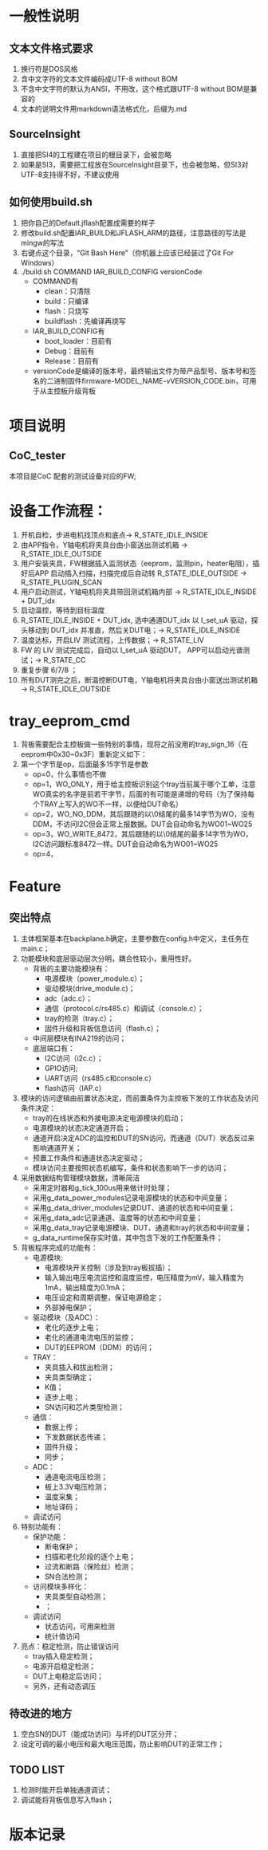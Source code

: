 # 一般性说明
## 文本文件格式要求
1. 换行符是DOS风格
2. 含中文字符的文本文件编码成UTF-8 without BOM
3. 不含中文字符的默认为ANSI，不用改，这个格式跟UTF-8 without BOM是兼容的
4. 文本的说明文件用markdown语法格式化，后缀为.md

## SourceInsight
1. 直接把SI4的工程建在项目的根目录下，会被忽略
2. 如果是SI3，需要把工程放在SourceInsight目录下，也会被忽略，但SI3对UTF-8支持得不好，不建议使用

## 如何使用build.sh
1. 把你自己的Default.jflash配置成需要的样子
2. 修改build.sh配置IAR_BUILD和JFLASH_ARM的路径，注意路径的写法是mingw的写法
3. 右键点这个目录，“Git Bash Here”（你机器上应该已经装过了Git For Windows）
4. ./build.sh COMMAND IAR_BUILD_CONFIG versionCode
	* COMMAND有
		* clean：只清除
		* build：只编译
		* flash：只烧写
		* buildflash：先编译再烧写
	* IAR_BUILD_CONFIG有
		* boot_loader：目前有
		* Debug：目前有
		* Release：目前有
	* versionCode是编译的版本号，最终输出文件为带产品型号、版本号和签名的二进制固件firmware-MODEL_NAME-vVERSION_CODE.bin，可用于从主控板升级背板

# 项目说明
## CoC_tester
本项目是CoC 配套的测试设备对应的FW;

# 设备工作流程：
1. 开机自检，步进电机找顶点和底点-> R_STATE_IDLE_INSIDE
2. 由APP指令，Y轴电机将夹具台由小窗送出测试机箱 -> R_STATE_IDLE_OUTSIDE
3. 用户安装夹具，FW根据插入监测状态（eeprom，监测pin，heater电阻），插好后APP 启动插入扫描，扫描完成后自动转 R_STATE_IDLE_OUTSIDE -> R_STATE_PLUGIN_SCAN
4. 用户启动测试，Y轴电机将夹具带回测试机箱内部 -> R_STATE_IDLE_INSIDE + DUT_idx
5. 启动温控，等待到目标温度
6. R_STATE_IDLE_INSIDE + DUT_idx, 选中通道DUT_idx 以 I_set_uA 驱动，探头移动到 DUT_idx 并准直，然后关DUT电；-> R_STATE_IDLE_INSIDE
7. 温度达标，开启LIV 测试流程，上传数据；-> R_STATE_LIV
8. FW 的 LIV 测试完成后，自动以 I_set_uA 驱动DUT， APP可以启动光谱测试；-> R_STATE_CC
9. 重复步骤 6/7/8 ；
10. 所有DUT测完之后，断温控断DUT电，Y轴电机将夹具台由小窗送出测试机箱 -> R_STATE_IDLE_OUTSIDE


# tray_eeprom_cmd
1. 背板需要配合主控板做一些特别的事情，现将之前没用的tray_sign_16（在eeprom中0x30~0x3F）重新定义如下：
2. 第一个字节是op，后面最多15字节是参数
	* op=0，什么事情也不做
    * op=1，WO_ONLY，用于给主控板识别这个tray当前属于哪个工单，注意WO真实的名字是前若干字节，后面的有可能是递增的号码（为了保持每个TRAY上写入的WO不一样，以便给DUT命名）
    * op=2，WO_NO_DDM，其后跟随的以\0结尾的最多14字节为WO，没有DDM，不访问I2C但会正常上报数据。DUT会自动命名为WO01~WO25
    * op=3，WO_WRITE_8472，其后跟随的以\0结尾的最多14字节为WO，I2C访问跟标准8472一样。DUT会自动命名为WO01~WO25
    * op=4，

# Feature
## 突出特点
1. 主体框架基本在backplane.h确定，主要参数在config.h中定义，主任务在main.c；
2. 功能模块和底层驱动层次分明，耦合性较小，重用性好。
	* 背板的主要功能模块有：
		* 电源模块（power_module.c）；
		* 驱动模块(drive_module.c)；
		* adc（adc.c）；
		* 通信（protocol.c/rs485.c）和调试（console.c）；
		* tray的检测（tray.c）；
		* 固件升级和背板信息访问（flash.c）；
	* 中间层模块有INA219的访问；
	* 底层端口有：
		* I2C访问（i2c.c）；
		* GPIO访问;
		* UART访问（rs485.c和console.c）
		* flash访问（IAP.c）
3. 模块的访问逻辑由前置状态决定，而前置条件为主控板下发的工作状态及访问条件决定：
	* tray的在线状态和外接电源决定电源模块的启动；
	* 电源模块的状态决定通道开启；
	* 通道开启决定ADC的监控和DUT的SN访问，而通道（DUT）状态反过来影响通道开关；
	* 预置工作条件和通道状态决定驱动；
	* 模块访问主要按照状态机编写，条件和状态影响下一步的访问；
4. 采用数据结构管理模块数据，清晰简洁
	* 采用定时器和g_tick_100us用来做计时处理；
	* 采用g_data_power_modules记录电源模块的状态和中间变量；
	* 采用g_data_driver_modules记录DUT、通道的状态和中间变量；
	* 采用g_data_adc记录通道、温度等的状态和中间变量；
	* 采用g_data_tray记录电源模块、DUT、通道和tray的状态和中间变量；
	* g_data_runtime保存实时值，其中包含下发的工作配置条件；
5. 背板程序完成的功能有：
	* 电源模块:
		* 电源模块开关控制（涉及到tray板拔插）；
		* 输入输出电压电流监控和温度监控，电压精度为mV，输入精度为1mA，输出精度为0.1mA；
		* 电压设定和周期调整，保证电源稳定；
		* 外部掉电保护；
	* 驱动模块（及ADC）：
		* 老化的逐步上电；
		* 老化的通道电流电压的监控；
		* DUT的EEPROM（DDM）的访问；
	* TRAY：
		* 夹具插入和拔出检测；
		* 夹具类型确定；
		* K值；
		* 逐步上电；
		* SN访问和芯片类型检测；
	* 通信：
		* 数据上传；
		* 下发数据状态传递；
		* 固件升级；
		* 同步；
	* ADC：
		* 通道电流电压检测；
		* 板上3.3V电压检测；
		* 温度采集；
		* 地址译码；
	* 调试访问
6. 特别功能有：
	* 保护功能：
		* 断电保护；
		* 扫描和老化阶段的逐个上电；
		* 过流和断路（保险丝）检测；
		* SN合法检测；
	* 访问模块多样化：
		* 夹具类型自动检测；
		* ；
	* 调试访问
		* 状态访问，可用来检测
		* 统计值访问
7. 亮点：稳定检测，防止错误访问
	* tray插入稳定检测；
	* 电源开启稳定检测；
	* DUT上电稳定后访问；
	* 另外，还有动态调压

## 待改进的地方
1. 空白SN的DUT（能成功访问）与坏的DUT区分开；
2. 设定可调的最小电压和最大电压范围，防止影响DUT的正常工作；

## TODO LIST
1. 检测时能开启单独通道调试；
2. 调试能将背板信息写入flash；

# 版本记录


